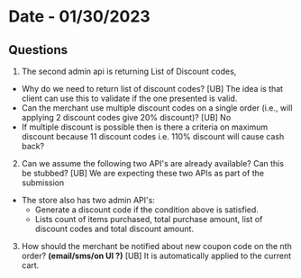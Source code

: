 # Date - 01/30/2023
## Questions
1. The second admin api is returning List of Discount codes,
  - Why do we need to return list of discount codes? [UB] The idea is that client can use this to validate if the one presented is valid.
  - Can the merchant use multiple discount codes on a single order (i.e., will applying 2 discount codes give 20% discount)? [UB] No
  - If multiple discount is possible then is there a criteria on maximum discount because 11 discount codes i.e. 110% discount will cause cash back?

2. Can we assume the following two API's are already available? Can this be stubbed? [UB] We are expecting these two APIs as part of the submission
  - The store also has two admin API's:
    - Generate a discount code if the condition above is satisfied.
    - Lists count of items purchased, total purchase amount, list of discount codes and total discount amount.
  
3. How should the merchant be notified about new coupon code on the nth order? **(email/sms/on UI ?)** [UB] It is automatically applied to the current cart.
